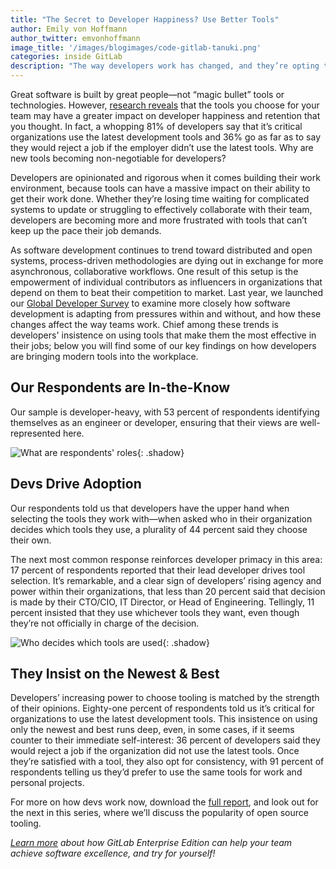 ```yaml
---
title: "The Secret to Developer Happiness? Use Better Tools"
author: Emily von Hoffmann
author_twitter: emvonhoffmann
image_title: '/images/blogimages/code-gitlab-tanuki.png'
categories: inside GitLab
description: "The way developers work has changed, and they’re opting to leave behind outdated tools."
---
```


Great software is built by great people—not “magic bullet” tools or technologies. However, [research reveals](https://page.gitlab.com/2016-developer-survey_2016-developer-survey.html) that the tools you choose for your team may have a greater impact on developer happiness and retention that you thought. In fact, a whopping 81% of developers say that it’s critical organizations use the latest development tools and 36% go as far as to say they would reject a job if the employer didn’t use the latest tools. Why are new tools becoming non-negotiable for developers?

<!-- more -->

Developers are opinionated and rigorous when it comes building their work environment,  because tools can have a massive impact on their ability to get their work done. Whether they’re losing time waiting for complicated systems to update or struggling to effectively collaborate with their team, developers are becoming more and more frustrated with tools that can’t keep up the pace their job demands. 

As software development continues to trend toward distributed and open systems, process-driven methodologies are dying out in exchange for more asynchronous, collaborative workflows. One result of this setup is the empowerment of individual contributors as influencers in organizations that depend on them to beat their competition to market. Last year, we launched our [Global Developer Survey](https://page.gitlab.com/2016-developer-survey_2016-developer-survey.html) to examine more closely how software development is adapting from pressures within and without, and how these changes affect the way teams work. Chief among these trends is developers' insistence on using tools that make them the most effective in their jobs; below you will find some of our key findings on how developers are bringing modern tools into the workplace. 

## Our Respondents are In-the-Know

Our sample is developer-heavy, with 53 percent of respondents identifying themselves as an engineer or developer, ensuring that their views are well-represented here. 

![What are respondents' roles](/images/blogimages/role-within-org-graph.png){: .shadow}<br>

## Devs Drive Adoption

Our respondents told us that developers have the upper hand when selecting the tools they work with—when asked who in their organization decides which tools they use, a plurality of 44 percent said they choose their own. 

The next most common response reinforces developer primacy in this area: 17 percent of respondents reported that their lead developer drives tool selection. It’s remarkable, and a clear sign of developers’ rising agency and power within their organizations, that less than 20 percent said that decision is made by their CTO/CIO, IT Director, or Head of Engineering. Tellingly, 11 percent insisted that they use whichever tools they want, even though they’re not officially in charge of the decision.  

![Who decides which tools are used](/images/blogimages/who-in-org-decides-tools-graph.png){: .shadow}<br>

## They Insist on the Newest & Best

Developers’ increasing power to choose tooling is matched by the strength of their opinions. Eighty-one percent of respondents told us it’s critical for organizations to use the latest development tools. This insistence on using only the newest and best runs deep, even, in some cases, if it seems counter to their immediate self-interest: 36 percent of developers said they would reject a job if the organization did not use the latest tools. Once they’re satisfied with a tool, they also opt for consistency, with 91 percent of respondents telling us they’d prefer to use the same tools for work and personal projects.  

For more on how devs work now, download the [full report](https://page.gitlab.com/2016-developer-survey_2016-developer-survey.html), and look out for the next in this series, where we’ll discuss the popularity of open source tooling.

*[Learn more](https://about.gitlab.com/free-trial/) about how GitLab Enterprise Edition can help your team achieve software excellence, and try for yourself!*




